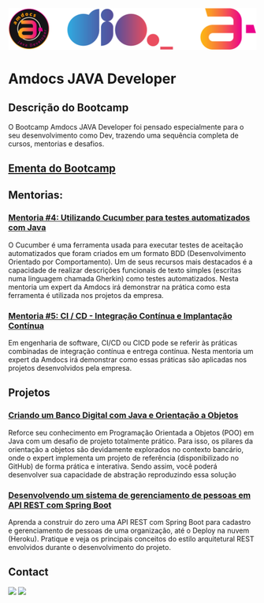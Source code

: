 <img alt="logo Bootcamp Cognizant Java Developer" src="https://github.com/joaomhernandes/DIO_Activities/blob/main/Assets/AmdocsJavaDeveloper.svg" style="width: 100%, height: auto, margin-left: auto, margin-left: auto" />

# Amdocs JAVA Developer

## Descrição do Bootcamp

O Bootcamp Amdocs JAVA Developer foi pensado especialmente para o seu desenvolvimento como Dev, trazendo uma sequência completa de cursos, mentorias e desafios.

## [Ementa do Bootcamp](https://github.com/joaomhernandes/DIO_Activities/blob/main/Assets/ementaAmdocsJavaDeveloper.md)

## Mentorias:

### [Mentoria #4: Utilizando Cucumber para testes automatizados com Java](https://github.com/joaomhernandes/DIO_Activities/tree/main/AmdocsJavaDeveloper/UtilizandoCucumberTestesAutomatizados)

O Cucumber é uma ferramenta usada para executar testes de aceitação automatizados que foram criados em um formato BDD (Desenvolvimento Orientado por Comportamento). Um de seus recursos mais destacados é a capacidade de realizar descrições funcionais de texto simples (escritas numa linguagem chamada Gherkin) como testes automatizados. Nesta mentoria um expert da Amdocs irá demonstrar na prática como esta ferramenta é utilizada nos projetos da empresa.

### [Mentoria #5: CI / CD - Integração Contínua e Implantação Contínua](https://github.com/joaomhernandes/DIO_Activities/tree/main/AmdocsJavaDeveloper/UtilizandoCucumberTestesAutomatizados)

Em engenharia de software, CI/CD ou CICD pode se referir às práticas combinadas de integração contínua e entrega contínua. Nesta mentoria um expert da Amdocs irá demonstrar como essas práticas são aplicadas nos projetos desenvolvidos pela empresa.

## Projetos

### [Criando um Banco Digital com Java e Orientação a Objetos](https://github.com/joaomhernandes/DIO_Activities/tree/main/CognizantJavaDeveloper/BancoDigital)

Reforce seu conhecimento em Programação Orientada a Objetos (POO) em Java com um desafio de projeto totalmente prático. Para isso, os pilares da orientação a objetos são devidamente explorados no contexto bancário, onde o expert implementa um projeto de referência (disponibilizado no GitHub) de forma prática e interativa. Sendo assim, você poderá desenvolver sua capacidade de abstração reproduzindo essa solução

### [Desenvolvendo um sistema de gerenciamento de pessoas em API REST com Spring Boot](https://github.com/joaomhernandes/personapi-manager)

Aprenda a construir do zero uma API REST com Spring Boot para cadastro e gerenciamento de pessoas de uma organização, até o Deploy na nuvem (Heroku). Pratique e veja os principais conceitos do estilo arquitetural REST envolvidos durante o desenvolvimento do projeto.


## Contact

<a href="https://www.linkedin.com/in/joão-maurício-hernandes-carrenho/" target="_blank"><img src="https://img.shields.io/badge/-LinkedIn-%230077B5?style=for-the-badge&logo=linkedin&logoColor=white" target="_blank"></a> <a href="https://github.com/joaomhernandes" target="_blank"><img src="https://img.shields.io/github/followers/joaomhernandes?label=Joaomhernandes&style=for-the-badge" target="_blank"></a> 